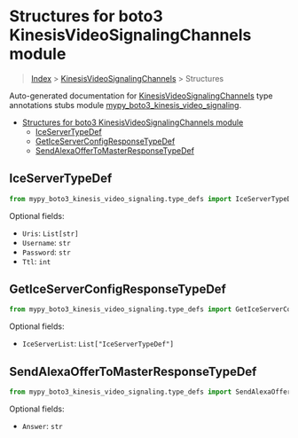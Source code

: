 # Structures for boto3 KinesisVideoSignalingChannels module

> [Index](../index.md) > [KinesisVideoSignalingChannels](./index.md) > Structures

Auto-generated documentation for [KinesisVideoSignalingChannels](https://boto3.amazonaws.com/v1/documentation/api/latest/reference/services/kinesis-video-signaling.html#KinesisVideoSignalingChannels)
type annotations stubs module [mypy_boto3_kinesis_video_signaling](https://pypi.org/project/mypy-boto3-kinesis-video-signaling/).

- [Structures for boto3 KinesisVideoSignalingChannels module](#structures-for-boto3-kinesisvideosignalingchannels-module)
  - [IceServerTypeDef](#iceservertypedef)
  - [GetIceServerConfigResponseTypeDef](#geticeserverconfigresponsetypedef)
  - [SendAlexaOfferToMasterResponseTypeDef](#sendalexaoffertomasterresponsetypedef)

## IceServerTypeDef

```python
from mypy_boto3_kinesis_video_signaling.type_defs import IceServerTypeDef
```




Optional fields:
- `Uris`: `List[str]`
- `Username`: `str`
- `Password`: `str`
- `Ttl`: `int`


## GetIceServerConfigResponseTypeDef

```python
from mypy_boto3_kinesis_video_signaling.type_defs import GetIceServerConfigResponseTypeDef
```




Optional fields:
- `IceServerList`: `List["IceServerTypeDef"]`


## SendAlexaOfferToMasterResponseTypeDef

```python
from mypy_boto3_kinesis_video_signaling.type_defs import SendAlexaOfferToMasterResponseTypeDef
```




Optional fields:
- `Answer`: `str`


